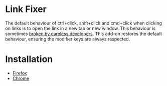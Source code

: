 # Link Fixer

The default behaviour of ctrl+click, shift+click and cmd+click when clicking on links is to open the link in a new tab or new window. This behaviour is sometimes [broken by careless developers](https://superuser.com/questions/854797/why-does-ctrl-click-not-open-some-links-in-a-new-tab/). This add-on restores the default behaviour, ensuring the modifier keys are always respected.

# Installation

* [Firefox](https://addons.mozilla.org/en-US/firefox/addon/link-fixer/)
* [Chrome](https://chrome.google.com/webstore/detail/link-fixer/mfgoieafikaldiglpkfgifoeigjcifmk)
